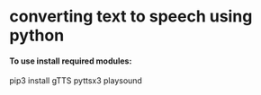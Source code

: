 # converting text to speech using python
#### To use install required modules:
pip3 install gTTS pyttsx3 playsound
